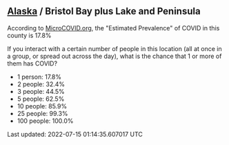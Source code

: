 
## [Alaska](/united-states/alaska) / Bristol Bay plus Lake and Peninsula

According to [MicroCOVID.org](http://microcovid.org),
the "Estimated Prevalence" of COVID in this county is 17.8%

If you interact with a certain number of people in this location
(all at once in a group, or spread out across the day), what is the chance that
1 or more of them has COVID?

- 1 person: 17.8%
- 2 people: 32.4%
- 3 people: 44.5%
- 5 people: 62.5%
- 10 people: 85.9%
- 25 people: 99.3%
- 100 people: 100.0%

Last updated: 2022-07-15 01:14:35.607017 UTC
